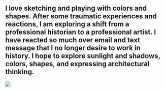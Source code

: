 
## I love sketching and playing with colors and shapes. After some traumatic experiences and reactions, I am exploring a shift from a professional historian to a professional artist. I have reacted so much over email and text message that I no longer desire to work in history. I hope to explore sunlight and shadows, colors, shapes, and expressing architectural thinking. ## 

<img class="profile-picture" src=".jpg">


